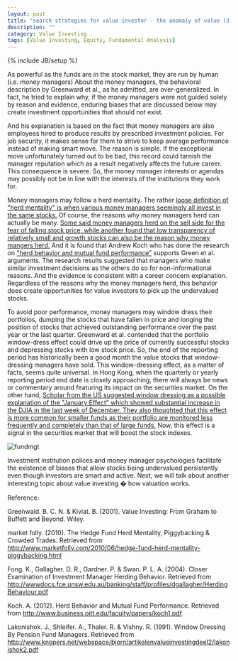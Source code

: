 ```yaml
---
layout: post
title: "search strategies for value investor - the anomaly of value (3)"
description: ""
category: Value Investing
tags: [Value Investing, Equity, Fundamental Analysis]
---
```

{% include JB/setup %}

As powerful as the funds are in the stock market, they are run by human (i.e. money managers) About the money managers, the behavioral description by Greenward et al., as he admitted, are over-generalized. In fact, he tried to explain why, if the money managers were not guided solely by reason and evidence, enduring biases that are discussed below may create investment opportunities that should not exist.

And his explanation is based on the fact that money managers are also employees hired to produce results by prescribed investment policies. For job security, it makes sense for them to strive to keep average performance instead of making smart move. The reason is simple. If the exceptional move unfortunately turned out to be bad, this record could tarnish the manager reputation which as a result negatively affects the future career. This consequence is severe. So, the money manager interests or agendas may possibly not be in line with the interests of the institutions they work for.

Money managers may follow a herd mentality. The rather [loose definition of "herd mentality" is when various money managers seemingly all invest in the same stocks.]( http://www.marketfolly.com/2010/06/hedge-fund-herd-mentality-piggybacking.html)  Of course, the reasons why money managers herd can actually be many. [Some said money managers herd on the sell side for the fear of falling stock price, while another found that low transparency of relatively small and growth stocks can also be the reason why money mangers herd.]( http://wwwdocs.fce.unsw.edu.au/banking/staff/profiles/dgallagher/HerdingBehaviour.pdf) And it is found that Andrew Koch who has done the research on ["herd behavior and mutual fund performance"]( http://www.business.pitt.edu/faculty/papers/koch1.pdf) supports Green et al. arguments. The research results suggested that managers who make similar investment decisions as the others do so for non-informational reasons. And the evidence is consistent with a career concern explanation. Regardless of the reasons why the money managers herd, this behavior does create opportunities for value investors to pick up the undervalued stocks.

To avoid poor performance, money managers may window dress their portfolios, dumping the stocks that have fallen in price and longing the position of stocks that achieved outstanding performance over the past year or the last quarter. Greenward et al. contended that the portfolio window-dress effect could drive up the price of currently successful stocks and depressing stocks with low stock price. So, the end of the reporting period has historically been a good month the value stocks that window-dressing managers have sold. This window-dressing effect, as a matter of facts, seems quite universal. In Hong Kong, when the quarterly or yearly reporting period end date is closely approaching, there will always be news or commentary around featuring its impact on the securities market. On the other hand, [Scholar from the US suggested window dressing as a possible explanation of the "January Effect" which showed substantial increase in the DJIA in the last week of December. They also thoughted that this effect is more common for smaller funds as their portfolio are monitored less frequently and completely than that of large funds.]( http://www.knopers.net/webspace/bjorn/artikelenvalueinvestingdeel2/lakonishok2.pdf) Now, this effect is a signal in the securities market that will boost the stock indexes.

![fundmgt](http://ryancheng.s3.amazonaws.com/Linear%20Programming/fundmgt.jpg)

Investment institution polices and money manager psychologies facilitate the existence of biases that allow stocks being undervalued persistently even though investors are smart and active. Next, we will talk about another interesting topic about value investing � how valuation works.

Reference:

Greenwald. B. C. N. & Kiviat. B. (2001). Value Investing: From Graham to Buffett and Beyond. Wiley.

market folly. (2010). The Hedge Fund Herd Mentality, Piggybacking & Crowded Trades. Retrieved from
http://www.marketfolly.com/2010/06/hedge-fund-herd-mentality-piggybacking.html

Fong. K., Gallagher. D. R., Gardner. P. & Swan. P. L. A. (2004). Closer Examination of Investment Manager Herding Behavior. Retrieved from
http://wwwdocs.fce.unsw.edu.au/banking/staff/profiles/dgallagher/HerdingBehaviour.pdf

Koch. A. (2012). Herd Behavior and Mutual Fund Performance. Retrieved from http://www.business.pitt.edu/faculty/papers/koch1.pdf

Lakonishok. J., Shleifer. A., Thaler. R. & Vishny. R. (1991). Window Dressing By Pension Fund Managers. Retrieved from http://www.knopers.net/webspace/bjorn/artikelenvalueinvestingdeel2/lakonishok2.pdf
